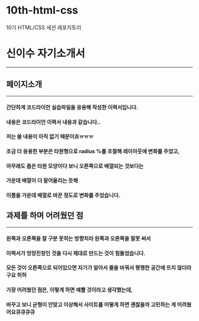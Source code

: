 # 10th-html-css
10기 HTML/CSS 세션 레포지토리

# 신이수 자기소개서 
-------



## 페이지소개 
--------

#### 간단하게 코드라이언 실습파일을 응용해 작성한 이력서입니다. 

#### 내용은 코드라이언 이력서 내용과 같습니다.. 

#### 저는 쓸 내용이 아직 없기 때문이죠ㅠㅠㅠ

#### 조금 더 응용한 부분은 타원형으로 radius %를 조절해 레이아웃에 변화를 주었고, 

#### 아무래도 좁은 타원 모양이다 보니 오른쪽으로 배열되는 것보다는 

#### 가운데 배열이 더 잘어울리는 듯해 

#### 이름을 가운데 배열로 바꾼 정도로 변화를 주었습니다.


## 과제를 하며 어려웠던 점
------------

#### 왼쪽과 오른쪽을 잘 구분 못하는 방향치라 왼쪽과 오른쪽을 잘못 써서 

#### 이력서가 엉망진창인 것을 다시 제대로 만드는 것이 힘들었습니다. 

#### 모든 것이 오른쪽으로 되어있으면 자기가 알아서 줄을 바꿔서 평행한 공간에 뜨지 않더라구요 허허

#### 가장 어려웠던 점은, 이렇게 하면 예쁠 것이라고 생각했는데, 

#### 바꾸고 보니 균형이 안맞고 이상해서 사이트를 어떻게 하면 괜찮을까 고민하는 게 어려웠어요큐큐큐큐
